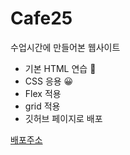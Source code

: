 # Cafe25
수업시간에 만들어본 웹사이트

+ 기본 HTML 연습 🤗
+ CSS 응용 😀
+ Flex 적용
+ grid 적용
+ 깃허브 페이지로 배포

[배포주소](https://victoryline.github.io/Cafe25/)
